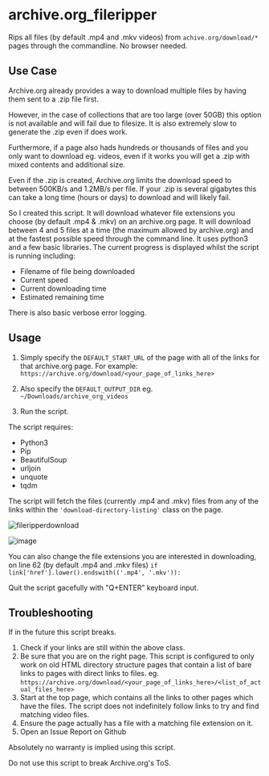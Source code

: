# archive.org_fileripper
Rips all files (by default .mp4 and .mkv videos) from ```achive.org/download/*``` pages through the commandline. No browser needed.

## Use Case
Archive.org already provides a way to download multiple files by having them sent to a .zip file first.

However, in the case of collections that are too large (over 50GB) this option is not available and will fail due to filesize. It is also extremely slow to generate the .zip even if does work.

Furthermore, if a page also hads hundreds or thousands of files and you only want to download eg. videos, even if it works you will get a .zip with mixed contents and additional size.

Even if the .zip is created, Archive.org limits the download speed to between 500KB/s and 1.2MB/s per file. If your .zip is several gigabytes this can take a long time (hours or days) to download and will likely fail.

So I created this script. It will download whatever file extensions you choose (by default .mp4 & .mkv) on an archive.org page. It will download between 4 and 5 files at a time (the maximum allowed by archive.org) and at the fastest possible speed through the command line. It uses python3 and a few basic libraries. The current progress is displayed whilst the script is running including:

* Filename of file being downloaded
* Current speed
* Current downloading time
* Estimated remaining time

There is also basic verbose error logging.

## Usage
1. Simply specify the ```DEFAULT_START_URL``` of the page with all of the links for that archive.org page. 
For example: ```https://archive.org/download/<your_page_of_links_here>```

2. Also specify the ```DEFAULT_OUTPUT_DIR``` eg. ```~/Downloads/archive_org_videos```

3. Run the script.

The script requires:

* Python3
* Pip
* BeautifulSoup
* urljoin
* unquote
* tqdm

The script will fetch the files (currently .mp4 and .mkv) files from any of the links within the ```'download-directory-listing'``` class on the page.

![fileripperdownload](https://i.postimg.cc/0jpLC8kx/image.png)

![image](https://github.com/user-attachments/assets/6b2f1e72-6abe-4bf4-9862-2ed162dee51c)


You can also change the file extensions you are interested in downloading, on line 62 (by default .mp4 and .mkv files)
```if link['href'].lower().endswith(('.mp4', '.mkv')):```

Quit the script gacefully with "Q+ENTER" keyboard input.

## Troubleshooting
If in the future this script breaks.

1. Check if your links are still within the above class.
2. Be sure that you are on the right page. This script is configured to only work on old HTML directory structure pages that contain a list of bare links to pages with direct links to files. eg. ```https://archive.org/download/<your_page_of_links_here>/<list_of_actual_files_here>```
3. Start at the top page, which contains all the links to other pages which have the files. The script does not indefinitely follow links to try and find matching video files.
4. Ensure the page actually has a file with a matching file extension on it.
5. Open an Issue Report on Github

Absolutely no warranty is implied using this script.

Do not use this script to break Archive.org's ToS.
